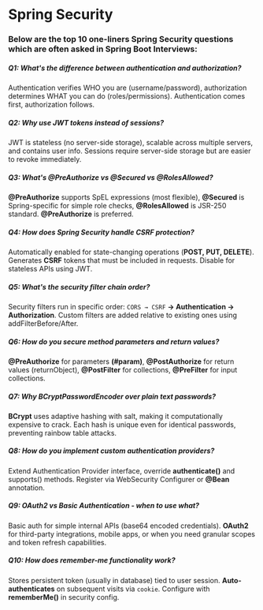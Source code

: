 # Spring Security
### Below are the top 10 one-liners Spring Security questions which are often asked in Spring Boot Interviews:
##### Q1: What's the difference between authentication and authorization?
Authentication verifies WHO you are (username/password), authorization determines WHAT you can do (roles/permissions). Authentication comes first, authorization follows.
##### Q2: Why use JWT tokens instead of sessions?
JWT is stateless (no server-side storage), scalable across multiple servers, and contains user info.
Sessions require server-side storage but are easier to revoke immediately.
##### Q3: What's @PreAuthorize vs @Secured vs @RolesAllowed?
**@PreAuthorize** supports SpEL expressions (most flexible), **@Secured** is Spring-specific for simple role checks, **@RolesAllowed** is JSR-250 standard. **@PreAuthorize** is preferred.
##### Q4: How does Spring Security handle CSRF protection?
Automatically enabled for state-changing operations (**POST, PUT, DELETE**). Generates **CSRF** tokens that must be included in requests. Disable for stateless APIs using JWT.
##### Q5: What's the security filter chain order?
Security filters run in specific order: `CORS → CSRF`
**→ Authentication → Authorization**. Custom filters are added relative to existing ones using addFilterBefore/After.
##### Q6: How do you secure method parameters and return values?
**@PreAuthorize** for parameters **(#param)**, **@PostAuthorize** for return values (returnObject), **@PostFilter** for collections, **@PreFilter** for input collections.
##### Q7: Why BCryptPasswordEncoder over plain text passwords?
**BCrypt** uses adaptive hashing with salt, making it computationally expensive to crack. Each hash is unique even for identical passwords, preventing rainbow table attacks.
##### Q8: How do you implement custom authentication providers?
Extend Authentication Provider interface, override **authenticate()** and supports() methods. Register via WebSecurity Configurer or **@Bean** annotation.
##### Q9: OAuth2 vs Basic Authentication - when to use what?
Basic auth for simple internal APIs (base64 encoded credentials). **OAuth2** for third-party integrations, mobile apps, or when you need granular scopes and token refresh capabilities.
##### Q10: How does remember-me functionality work?
Stores persistent token (usually in database) tied to user session. **Auto-authenticates** on subsequent visits via `cookie`. Configure with **rememberMe()** in security config.

